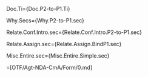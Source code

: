 Doc.Ti={Doc.P2-to-P1.Ti}

Why.Secs={Why.P2-to-P1.sec}

Relate.Conf.Intro.sec={Relate.Conf.Intro.P2-to-P1.sec}

Relate.Assign.sec={Relate.Assign.BindP1.sec}

Misc.Entire.sec={Misc.Entire.Simple.sec}

=[OTF/Agt-NDA-CmA/Form/0.md]